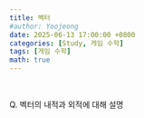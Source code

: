 ```yaml
---
title: 벡터
#author: Yoojeong
date: 2025-06-13 17:00:00 +0800
categories: [Study, 게임 수학]
tags: [게임 수학]
math: true
---
```


<br>

Q. 벡터의 내적과 외적에 대해 설명  


